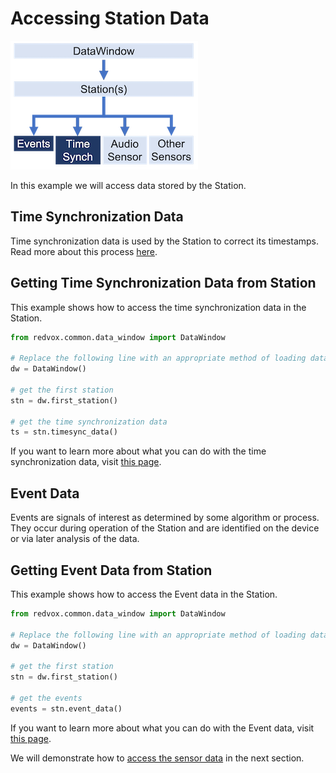 # Accessing Station Data

![](../img/dw_fc_stn_md.png)

In this example we will access data stored by the Station.

## Time Synchronization Data

Time synchronization data is used by the Station to correct its timestamps.  Read more about this process 
[here](03a_time_synchronization.md).

## Getting Time Synchronization Data from Station

This example shows how to access the time synchronization data in the Station.

```python
from redvox.common.data_window import DataWindow

# Replace the following line with an appropriate method of loading data
dw = DataWindow()

# get the first station
stn = dw.first_station()

# get the time synchronization data
ts = stn.timesync_data()
```

If you want to learn more about what you can do with the time synchronization data, visit [this page](03a_time_synchronization.md).

## Event Data

Events are signals of interest as determined by some algorithm or process.  They occur during operation of the Station 
and are identified on the device or via later analysis of the data.

## Getting Event Data from Station

This example shows how to access the Event data in the Station.

```python
from redvox.common.data_window import DataWindow

# Replace the following line with an appropriate method of loading data
dw = DataWindow()

# get the first station
stn = dw.first_station()

# get the events
events = stn.event_data()
```

If you want to learn more about what you can do with the Event data, visit [this page](03b_event_data.md).

We will demonstrate how to [access the sensor data](04_sensor_data.md) in the next section.